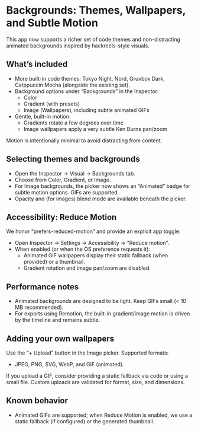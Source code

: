 # Backgrounds: Themes, Wallpapers, and Subtle Motion

This app now supports a richer set of code themes and non-distracting animated backgrounds inspired by hackreels-style visuals.

## What’s included

- More built-in code themes: Tokyo Night, Nord, Gruvbox Dark, Catppuccin Mocha (alongside the existing set).
- Background options under “Backgrounds” in the Inspector:
  - Color
  - Gradient (with presets)
  - Image (Wallpapers), including subtle animated GIFs
- Gentle, built-in motion:
  - Gradients rotate a few degrees over time
  - Image wallpapers apply a very subtle Ken Burns pan/zoom

Motion is intentionally minimal to avoid distracting from content.

## Selecting themes and backgrounds

- Open the Inspector → Visual → Backgrounds tab.
- Choose from Color, Gradient, or Image.
- For Image backgrounds, the picker now shows an “Animated” badge for subtle motion options. GIFs are supported.
- Opacity and (for images) blend mode are available beneath the picker.

## Accessibility: Reduce Motion

We honor “prefers-reduced-motion” and provide an explicit app toggle:

- Open Inspector → Settings → Accessibility → “Reduce motion”.
- When enabled (or when the OS preference requests it):
  - Animated GIF wallpapers display their static fallback (when provided) or a thumbnail.
  - Gradient rotation and image pan/zoom are disabled.

## Performance notes

- Animated backgrounds are designed to be light. Keep GIFs small (< 10 MB recommended).
- For exports using Remotion, the built-in gradient/image motion is driven by the timeline and remains subtle.

## Adding your own wallpapers

Use the “+ Upload” button in the Image picker. Supported formats:

- JPEG, PNG, SVG, WebP, and GIF (animated).

If you upload a GIF, consider providing a static fallback via code or using a small file. Custom uploads are validated for format, size, and dimensions.

## Known behavior

- Animated GIFs are supported; when Reduce Motion is enabled, we use a static fallback (if configured) or the generated thumbnail.
